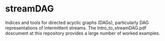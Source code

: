 # streamDAG
Indices and tools for directed acyclic graphs (DAGs), particularly DAG representations of intermittent streams. The Intro_to_streamDAG.pdf doscument at this repository provides a large number of worked examples.  
